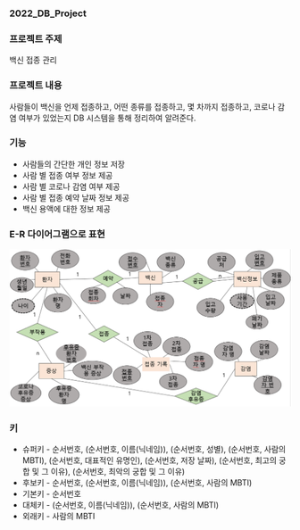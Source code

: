### 2022_DB_Project

### 프로젝트 주제
백신 접종 관리 

### 프로젝트 내용
사람들이 백신을 언제 접종하고, 어떤 종류를 접종하고, 몇 차까지 접종하고, 코로나 감염 여부가 있었는지 DB 시스템을 통해 정리하여 알려준다.


### 기능
* 사람들의 간단한 개인 정보 저장
* 사람 별 접종 여부 정보 제공
* 사람 별 코로나 감염 여부 제공
* 사람 별 접종 예약 날짜 정보 제공
* 백신 용액에 대한 정보 제공

### E-R 다이어그램으로 표현
![ERdiagram](./e_r_diagram.png)

### 키
* 슈퍼키 - 순서번호, (순서번호, 이름(닉네임)), (순서번호, 성별), (순서번호, 사람의 MBTI), (순서번호, 대표적인 유명인), (순서번호, 저장 날짜), (순서번호, 최고의 궁합 및 그 이유), (순서번호, 최악의 궁합 및 그 이유)
* 후보키 - 순서번호, (순서번호, 이름(닉네임)), (순서번호, 사람의 MBTI)
* 기본키 - 순서번호
* 대체키 - (순서번호, 이름(닉네임)), (순서번호, 사람의 MBTI)
* 외래키 - 사람의 MBTI

